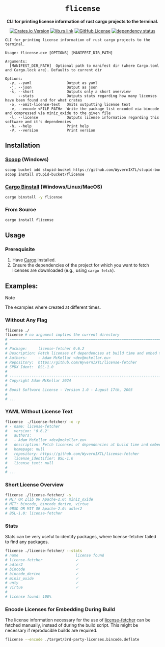 <div align="center">

# `flicense`

**CLI for printing license information of rust cargo projects to the terminal.**

[![Crates.io Version](https://badgen.net/crates/v/flicense)](https://crates.io/crates/flicense)
[![lib.rs link](https://badgen.net/badge/lib.rs/lib.rs/purple?label)](https://lib.rs/crates/flicense)
[![GitHub License](https://badgen.net/github/license/WyvernIXTL/flicense-rs)](https://github.com/WyvernIXTL/flicense-rs/blob/main/LICENSE)
[![dependency status](https://deps.rs/repo/github/WyvernIXTL/flicense-rs/status.svg)](https://deps.rs/repo/github/WyvernIXTL/flicense-rs)

</div>

```
CLI for printing license information of rust cargo projects to the terminal.

Usage: flicense.exe [OPTIONS] [MANIFEST_DIR_PATH]

Arguments:
  [MANIFEST_DIR_PATH]  Optional path to manifest dir (where Cargo.toml and Cargo.lock are). Defaults to current dir

Options:
  -y, --yaml                Output as yaml
  -j, --json                Output as json
  -s, --short               Outputs only a short overview
      --stats               Outputs stats regarding how many licenses have been found and for what crates
  -o, --omit-license-text   Omits outputting license text
  -e, --encode <FILE PATH>  Write the package list encoded via bincode and compressed via miniz_oxide to the given file
  -l, --license             Outputs license information regarding this software and it's dependencies
  -h, --help                Print help
  -V, --version             Print version
```

## Installation

### [Scoop](https://scoop.sh/) (Windows)

```sh
scoop bucket add stupid-bucket https://github.com/WyvernIXTL/stupid-bucket
scoop install stupid-bucket/flicense
```

### [Cargo Binstall](https://github.com/cargo-bins/cargo-binstall) (Windows/Linux/MacOS)

```sh
cargo binstall -y flicense
```

### From Source

```sh
cargo install flicense
```

## Usage

### Prerequisite

1. Have [Cargo](https://github.com/rust-lang/cargo) installed.
2. Ensure the dependencies of the project for which you want to fetch licenses are downloaded (e.g., using `cargo fetch`).

## Examples:

> [!NOTE]
> The examples where created at different times.

### Without Any Flag

```sh
flicense ./
flicense # no argument implies the current directory
# ================================================================================
#
# Package:     license-fetcher 0.6.2
# Description: Fetch licenses of dependencies at build time and embed them into your program.
# Authors:     - Adam McKellar <dev@mckellar.eu>
# Repository:  https://github.com/WyvernIXTL/license-fetcher
# SPDX Ident:  BSL-1.0
#
# --------------------------------------------------------------------------------
# Copyright Adam McKellar 2024
#
# Boost Software License - Version 1.0 - August 17th, 2003
#
# ...
```

### YAML Without License Text

```sh
flicense  ./license-fetcher/ -o -y
# - name: license-fetcher
#   version: '0.6.2'
#   authors:
#   - Adam McKellar <dev@mckellar.eu>
#   description: Fetch licenses of dependencies at build time and embed them into your program.
#   homepage: null
#   repository: https://github.com/WyvernIXTL/license-fetcher
#   license_identifier: BSL-1.0
#   license_text: null
#
# ...
```

### Short License Overview

```sh
flicense ./license-fetcher/ -s
# MIT OR Zlib OR Apache-2.0: miniz_oxide
# MIT: bincode, bincode_derive, virtue
# 0BSD OR MIT OR Apache-2.0: adler2
# BSL-1.0: license-fetcher
```

### Stats

Stats can be very useful to identify packages, where license-fetcher failed to find any packages.

```sh
flicense ./license-fetcher/ --stats
# name                          license found
# license-fetcher               ✓
# adler2                        ✓
# bincode                       ✓
# bincode_derive                ✓
# miniz_oxide                   ✓
# unty                          ✓
# virtue                        ✓
#
# license found: 100%
```

### Encode Licenses for Embedding During Build

The license information necessary for the use of [license-fetcher](https://github.com/WyvernIXTL/license-fetcher)
can be fetched manually, instead of during the build script. This might be necessary if reproducible builds are required.

```sh
flicense --encode ./target/3rd-party-licenses.bincode.deflate
```

